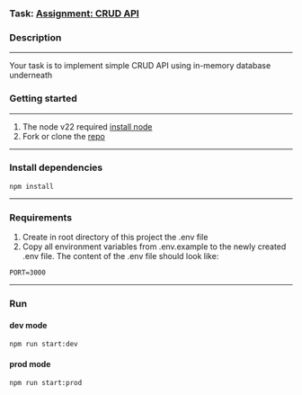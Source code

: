 ### Task: [Assignment: CRUD API](https://github.com/AlreadyBored/nodejs-assignments/blob/main/assignments/crud-api/assignment.md)

### Description

---
Your task is to implement simple CRUD API using in-memory database underneath

### Getting started

---

1. The node v22 required [install node](https://nodejs.org/en/download/package-manager/current)
2. Fork or clone the [repo](https://github.com/seenpie/crud-api-nodejs/tree/develop)

---

### Install dependencies

```npm install```

---

### Requirements

1. Create in root directory of this project the .env file
2. Copy all environment variables from .env.example to the newly created .env file. The content of the .env file should
   look like:

```
PORT=3000
```

---

### Run

#### dev mode

```
npm run start:dev
```

#### prod mode

```
npm run start:prod
```